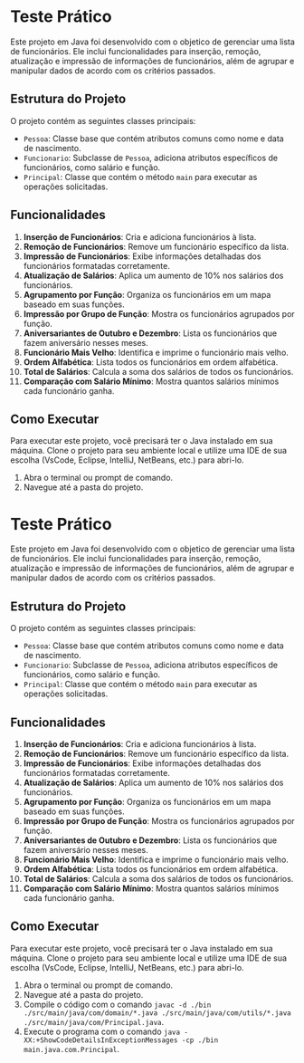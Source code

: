 # Teste Prático

Este projeto em Java foi desenvolvido com o objetico de gerenciar uma lista de funcionários. Ele inclui funcionalidades para inserção, remoção, atualização e impressão de informações de funcionários, além de agrupar e manipular dados de acordo com os critérios passados.

## Estrutura do Projeto

O projeto contém as seguintes classes principais:

- `Pessoa`: Classe base que contém atributos comuns como nome e data de nascimento.
- `Funcionario`: Subclasse de `Pessoa`, adiciona atributos específicos de funcionários, como salário e função.
- `Principal`: Classe que contém o método `main` para executar as operações solicitadas.

## Funcionalidades

1. **Inserção de Funcionários**: Cria e adiciona funcionários à lista.
2. **Remoção de Funcionários**: Remove um funcionário específico da lista.
3. **Impressão de Funcionários**: Exibe informações detalhadas dos funcionários formatadas corretamente.
4. **Atualização de Salários**: Aplica um aumento de 10% nos salários dos funcionários.
5. **Agrupamento por Função**: Organiza os funcionários em um mapa baseado em suas funções.
6. **Impressão por Grupo de Função**: Mostra os funcionários agrupados por função.
7. **Aniversariantes de Outubro e Dezembro**: Lista os funcionários que fazem aniversário nesses meses.
8. **Funcionário Mais Velho**: Identifica e imprime o funcionário mais velho.
9. **Ordem Alfabética**: Lista todos os funcionários em ordem alfabética.
10. **Total de Salários**: Calcula a soma dos salários de todos os funcionários.
11. **Comparação com Salário Mínimo**: Mostra quantos salários mínimos cada funcionário ganha.

## Como Executar

Para executar este projeto, você precisará ter o Java instalado em sua máquina. Clone o projeto para seu ambiente local e utilize uma IDE de sua escolha (VsCode, Eclipse, IntelliJ, NetBeans, etc.) para abri-lo.

1. Abra o terminal ou prompt de comando.
2. Navegue até a pasta do projeto.
# Teste Prático

Este projeto em Java foi desenvolvido com o objetico de gerenciar uma lista de funcionários. Ele inclui funcionalidades para inserção, remoção, atualização e impressão de informações de funcionários, além de agrupar e manipular dados de acordo com os critérios passados.

## Estrutura do Projeto

O projeto contém as seguintes classes principais:

- `Pessoa`: Classe base que contém atributos comuns como nome e data de nascimento.
- `Funcionario`: Subclasse de `Pessoa`, adiciona atributos específicos de funcionários, como salário e função.
- `Principal`: Classe que contém o método `main` para executar as operações solicitadas.

## Funcionalidades

1. **Inserção de Funcionários**: Cria e adiciona funcionários à lista.
2. **Remoção de Funcionários**: Remove um funcionário específico da lista.
3. **Impressão de Funcionários**: Exibe informações detalhadas dos funcionários formatadas corretamente.
4. **Atualização de Salários**: Aplica um aumento de 10% nos salários dos funcionários.
5. **Agrupamento por Função**: Organiza os funcionários em um mapa baseado em suas funções.
6. **Impressão por Grupo de Função**: Mostra os funcionários agrupados por função.
7. **Aniversariantes de Outubro e Dezembro**: Lista os funcionários que fazem aniversário nesses meses.
8. **Funcionário Mais Velho**: Identifica e imprime o funcionário mais velho.
9. **Ordem Alfabética**: Lista todos os funcionários em ordem alfabética.
10. **Total de Salários**: Calcula a soma dos salários de todos os funcionários.
11. **Comparação com Salário Mínimo**: Mostra quantos salários mínimos cada funcionário ganha.

## Como Executar

Para executar este projeto, você precisará ter o Java instalado em sua máquina. Clone o projeto para seu ambiente local e utilize uma IDE de sua escolha (VsCode, Eclipse, IntelliJ, NetBeans, etc.) para abri-lo.

1. Abra o terminal ou prompt de comando.
2. Navegue até a pasta do projeto.
3. Compile o código com o comando `javac -d ./bin ./src/main/java/com/domain/*.java ./src/main/java/com/utils/*.java ./src/main/java/com/Principal.java`.
4. Execute o programa com o comando `java -XX:+ShowCodeDetailsInExceptionMessages -cp ./bin main.java.com.Principal`.
